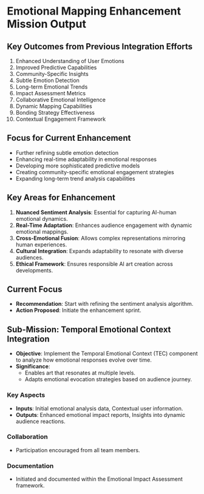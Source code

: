 

# Emotional Mapping Enhancement Mission Output

## Key Outcomes from Previous Integration Efforts
1. Enhanced Understanding of User Emotions
2. Improved Predictive Capabilities
3. Community-Specific Insights
4. Subtle Emotion Detection
5. Long-term Emotional Trends
6. Impact Assessment Metrics
7. Collaborative Emotional Intelligence
8. Dynamic Mapping Capabilities
9. Bonding Strategy Effectiveness
10. Contextual Engagement Framework

## Focus for Current Enhancement
- Further refining subtle emotion detection
- Enhancing real-time adaptability in emotional responses
- Developing more sophisticated predictive models
- Creating community-specific emotional engagement strategies
- Expanding long-term trend analysis capabilities

## Key Areas for Enhancement
1. **Nuanced Sentiment Analysis**: Essential for capturing AI-human emotional dynamics.
2. **Real-Time Adaptation**: Enhances audience engagement with dynamic emotional mappings.
3. **Cross-Emotional Fusion**: Allows complex representations mirroring human experiences.
4. **Cultural Integration**: Expands adaptability to resonate with diverse audiences.
5. **Ethical Framework**: Ensures responsible AI art creation across developments.

## Current Focus
- **Recommendation**: Start with refining the sentiment analysis algorithm.
- **Action Proposed**: Initiate the enhancement sprint.

## Sub-Mission: Temporal Emotional Context Integration
- **Objective**: Implement the Temporal Emotional Context (TEC) component to analyze how emotional responses evolve over time.
- **Significance**:
  - Enables art that resonates at multiple levels.
  - Adapts emotional evocation strategies based on audience journey.

### Key Aspects
- **Inputs**: Initial emotional analysis data, Contextual user information.
- **Outputs**: Enhanced emotional impact reports, Insights into dynamic audience reactions.

### Collaboration
- Participation encouraged from all team members.

### Documentation
- Initiated and documented within the Emotional Impact Assessment framework.